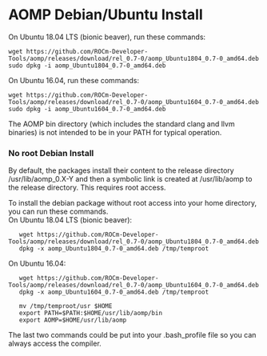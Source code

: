 # AOMP Debian/Ubuntu Install 

On Ubuntu 18.04 LTS (bionic beaver), run these commands:
```
wget https://github.com/ROCm-Developer-Tools/aomp/releases/download/rel_0.7-0/aomp_Ubuntu1804_0.7-0_amd64.deb
sudo dpkg -i aomp_Ubuntu1804_0.7-0_amd64.deb
```
On Ubuntu 16.04,  run these commands:
```
wget https://github.com/ROCm-Developer-Tools/aomp/releases/download/rel_0.7-0/aomp_Ubuntu1604_0.7-0_amd64.deb
sudo dpkg -i aomp_Ubuntu1604_0.7-0_amd64.deb
```
The AOMP bin directory (which includes the standard clang and llvm binaries) is not intended to be in your PATH for typical operation.

### No root Debian Install

By default, the packages install their content to the release directory /usr/lib/aomp_0.X-Y and then a  symbolic link is created at /usr/lib/aomp to the release directory. This requires root access.

To install the debian package without root access into your home directory, you can run these commands.<br>
On Ubuntu 18.04 LTS (bionic beaver):
```
   wget https://github.com/ROCm-Developer-Tools/aomp/releases/download/rel_0.7-0/aomp_Ubuntu1804_0.7-0_amd64.deb
   dpkg -x aomp_Ubuntu1804_0.7-0_amd64.deb /tmp/temproot
```
On Ubuntu 16.04:
```
   wget https://github.com/ROCm-Developer-Tools/aomp/releases/download/rel_0.7-0/aomp_Ubuntu1604_0.7-0_amd64.deb
   dpkg -x aomp_Ubuntu1604_0.7-0_amd64.deb /tmp/temproot
```
```
   mv /tmp/temproot/usr $HOME
   export PATH=$PATH:$HOME/usr/lib/aomp/bin
   export AOMP=$HOME/usr/lib/aomp
```
The last two commands could be put into your .bash_profile file so you can always access the compiler.
